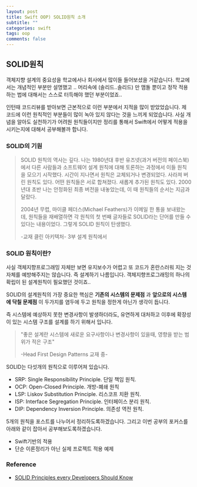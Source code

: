 ```yaml
---
layout: post
title: Swift OOP) SOLID원칙 소개
subtitle: ""
categories: swift
tags: oop
comments: false
---
```


## SOLID원칙 



객체지향 설계의 중요성을 학교에서나 회사에서 많이들 들어보셨을 거같습니다. 학교에서는 개념적인 부분만 설명했고 .. 머리속에 (솔리드..솔리드) 만 맴돌 뿐이고 정작 적용하는 법에 대해서는 스스로 터득해야 했던 부분이었죠..

인턴때 코드리뷰를 받아보면 근본적으로 이런 부분에서 지적을 많이 받았었습니다. 제 코드에 이런 원칙적인 부분들이 많이 녹아 있지 않다는 것을 느끼게 되었습니다. 사실 개념을 알아도 실천하기가 어려원 원칙들이지만 정리를 통해서 Swift에서 어떻게 적용을 시키는지에 대해서 공부해볼까 합니다.



### SOLID의 기원

> SOLID 원칙의 역사는 깊다. 나는 1980년대 후반 유즈넷(과거 버전의 페이스북)에서 다른 사람들과 소프트웨어 설계 원칙에 대해 토론하는 과정에서 이들 원칙을 모으기 시작했다. 시간이 지나면서 원칙은 교체되거나 변경되었다. 사라져 버린 원칙도 있다. 어떤 원칙들은 서로 합쳐졌다. 새롭게 추가된 원칙도 있다. 2000년대 초반 나는 안정화된 최종 버전을 내놓았는데, 이 때 원칙들의 순서는 지금과 달랐다.
>
> 2004년 무렵, 마이클 페더스(Michael Feathers)가 이메일 한 통을 보내왔는데, 원칙들을 재배열하면 각 원칙의 첫 번째 글자들로 SOLID라는 단어를 만들 수 있다는 내용이었다. 그렇게 SOLID 원칙이 탄생했다.
>
> -교재 클린 아키텍처- 3부 설계 원칙에서



### SOLID 원칙이란?

사실 객체지향프로그래밍 자체만 보면 유지보수가 어렵고 또 코드가 혼란스러워 지는 것 자체를 예방해주지는 않습니다. 즉 설계하기 나름입니다. 객체지향프로그래밍의 하나의 확립이 된 설계원칙이 필요했던 것이죠..  

SOLID의 설계원칙의 가장 중요한 핵심은 **기존의 시스템의 문제점** 과 **앞으로의 시스템에 닥칠 문제점** 이 두가지를 염두에 두고 원칙을 정한게 아닌가 생각이 듭니다.

 즉 시스템에 예상하지 못한 변경사항이 발생하더라도, 유연하게 대처하고 이후에 확장성이 있는 시스템 구조를 설계를 하기 위해서 입니다.

> "좋은 설계란 시스템에 새로운 요구사항이나 변경사항이 있을때, 영향을 받는 범위가 적은 구조"
>
> -Head First Design Patterns 교재 중-



SOLID는 다섯개의 원칙으로 이루어져 있습니다.

- SRP: Single Responsibility Principle. 단일 책임 원칙.
- OCP: Open-Closed Principle. 개방-폐쇄 원칙
- LSP: Liskov Substitution Principle. 리스코프 치환 원칙.
- ISP: Interface Segregation Principle. 인터페이스 분리 원칙.
- DIP: Dependency Inversion Principle. 의존성 역전 원칙.



5개의 원칙을 포스트를 나누어서 정리하도록하겠습니다. 그리고 이번 공부의 포커스를 아래와 같이 잡아서 공부해보도록하겠습니다.

- Swift기반의 적용
- 단순 이론정리가 아닌 실제 프로젝트 적용 예제





### Reference

- [SOLID Principles every Developers Should Know](https://blog.bitsrc.io/solid-principles-every-developer-should-know-b3bfa96bb688)

